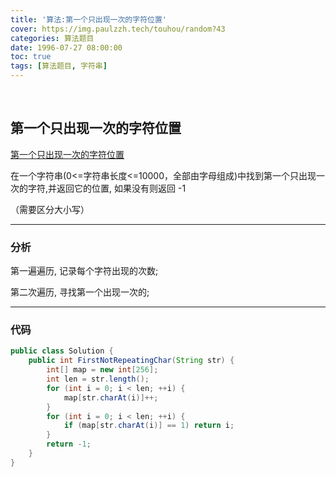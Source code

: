 ```yaml
---
title: '算法:第一个只出现一次的字符位置'
cover: https://img.paulzzh.tech/touhou/random?43
categories: 算法题目
date: 1996-07-27 08:00:00
toc: true
tags: [算法题目, 字符串]
---
```


<br/>

<!--more-->

## 第一个只出现一次的字符位置

[第一个只出现一次的字符位置](https://www.nowcoder.com/practice/1c82e8cf713b4bbeb2a5b31cf5b0417c?tpId=13&tqId=11187&tPage=2&rp=1&ru=%2Fta%2Fcoding-interviews&qru=%2Fta%2Fcoding-interviews%2Fquestion-ranking)

在一个字符串(0<=字符串长度<=10000，全部由字母组成)中找到第一个只出现一次的字符,并返回它的位置, 如果没有则返回 -1

（需要区分大小写）

****

### 分析

第一遍遍历, 记录每个字符出现的次数;

第二次遍历, 寻找第一个出现一次的;

****

### 代码

```java
public class Solution {
    public int FirstNotRepeatingChar(String str) {
        int[] map = new int[256];
        int len = str.length();
        for (int i = 0; i < len; ++i) {
            map[str.charAt(i)]++;
        }
        for (int i = 0; i < len; ++i) {
            if (map[str.charAt(i)] == 1) return i;
        }
        return -1;
    }
}
```

